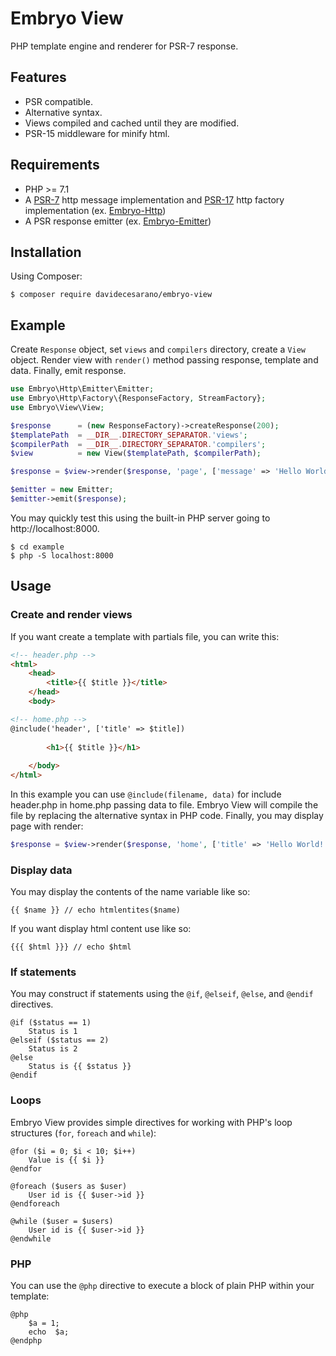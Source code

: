 # Embryo View
PHP template engine and renderer for PSR-7 response. 

## Features
* PSR compatible.
* Alternative syntax.
* Views compiled and cached until they are modified.
* PSR-15 middleware for minify html.

## Requirements
* PHP >= 7.1
* A [PSR-7](https://www.php-fig.org/psr/psr-7/) http message implementation and [PSR-17](https://www.php-fig.org/psr/psr-17/) http factory implementation (ex. [Embryo-Http](https://github.com/davidecesarano/Embryo-Http))
* A PSR response emitter (ex. [Embryo-Emitter](https://github.com/davidecesarano/Embryo-Emitter))

## Installation
Using Composer:
```
$ composer require davidecesarano/embryo-view
```

## Example
Create `Response` object, set `views` and `compilers` directory, create a `View` object. Render view with `render()` method  passing response, template and data. Finally, emit response.
```php
use Embryo\Http\Emitter\Emitter;
use Embryo\Http\Factory\{ResponseFactory, StreamFactory};
use Embryo\View\View;

$response      = (new ResponseFactory)->createResponse(200);
$templatePath  = __DIR__.DIRECTORY_SEPARATOR.'views';
$compilerPath  = __DIR__.DIRECTORY_SEPARATOR.'compilers';
$view          = new View($templatePath, $compilerPath);

$response = $view->render($response, 'page', ['message' => 'Hello World!', 'status' => 1]);

$emitter = new Emitter;
$emitter->emit($response);
```

You may quickly test this using the built-in PHP server going to http://localhost:8000.

```
$ cd example
$ php -S localhost:8000
```

## Usage

### Create and render views
If you want create a template with partials file, you can write this:
```html
<!-- header.php -->
<html>
    <head>
        <title>{{ $title }}</title>
    </head>
    <body>
```
```html
<!-- home.php -->
@include('header', ['title' => $title])
    
        <h1>{{ $title }}</h1>
    
    </body>
</html>
```
In this example you can use `@include(filename, data)` for include header.php in home.php passing data to file. Embryo View will compile the file by replacing the alternative syntax in PHP code. Finally, you may display page with render:
```php
$response = $view->render($response, 'home', ['title' => 'Hello World!']);
```

### Display data
You may display the contents of the name variable like so:
```
{{ $name }} // echo htmlentites($name)
```
If you want display html content use like so:
```
{{{ $html }}} // echo $html
```
### If statements
You may construct if statements using the `@if`, `@elseif`, `@else`, and `@endif` directives. 
```
@if ($status == 1)
    Status is 1
@elseif ($status == 2)
    Status is 2
@else
    Status is {{ $status }}
@endif
```

### Loops
Embryo View provides simple directives for working with PHP's loop structures (`for`, `foreach` and `while`):
```
@for ($i = 0; $i < 10; $i++)
    Value is {{ $i }}
@endfor

@foreach ($users as $user)
    User id is {{ $user->id }}
@endforeach

@while ($user = $users)
    User id is {{ $user->id }}
@endwhile
```

### PHP
You can use the `@php` directive to execute a block of plain PHP within your template:
```
@php 
    $a = 1;
    echo  $a; 
@endphp
```

